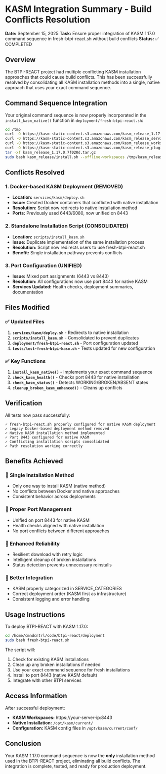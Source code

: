 # KASM Integration Summary - Build Conflicts Resolution

**Date:** September 15, 2025
**Task:** Ensure proper integration of KASM 1.17.0 command sequence in fresh-btpi-react.sh without build conflicts
**Status:** ✅ COMPLETED

## Overview

The BTPI-REACT project had multiple conflicting KASM installation approaches that could cause build conflicts. This has been successfully resolved by consolidating all KASM installation methods into a single, native approach that uses your exact command sequence.

## Command Sequence Integration

Your original command sequence is now properly incorporated in the `install_kasm_native()` function in `deployment/fresh-btpi-react.sh`:

```bash
cd /tmp
curl -O https://kasm-static-content.s3.amazonaws.com/kasm_release_1.17.0.7f020d.tar.gz
curl -O https://kasm-static-content.s3.amazonaws.com/kasm_release_service_images_amd64_1.17.0.7f020d.tar.gz
curl -O https://kasm-static-content.s3.amazonaws.com/kasm_release_workspace_images_amd64_1.17.0.7f020d.tar.gz
curl -O https://kasm-static-content.s3.amazonaws.com/kasm_release_plugin_images_amd64_1.17.0.7f020d.tar.gz
tar -xf kasm_release_1.17.0.7f020d.tar.gz
sudo bash kasm_release/install.sh --offline-workspaces /tmp/kasm_release_workspace_images_amd64_1.17.0.7f020d.tar.gz --offline-service /tmp/kasm_release_service_images_amd64_1.17.0.7f020d.tar.gz --offline-network-plugin /tmp/kasm_release_plugin_images_amd64_1.17.0.7f020d.tar.gz
```

## Conflicts Resolved

### 1. **Docker-based KASM Deployment (REMOVED)**
- **Location:** `services/kasm/deploy.sh`
- **Issue:** Created Docker containers that conflicted with native installation
- **Resolution:** Script now redirects to native installation method
- **Ports:** Previously used 6443/6080, now unified on 8443

### 2. **Standalone Installation Script (CONSOLIDATED)**
- **Location:** `scripts/install_kasm.sh`
- **Issue:** Duplicate implementation of the same installation process
- **Resolution:** Script now redirects users to use fresh-btpi-react.sh
- **Benefit:** Single installation pathway prevents conflicts

### 3. **Port Configuration (UNIFIED)**
- **Issue:** Mixed port assignments (6443 vs 8443)
- **Resolution:** All configurations now use port 8443 for native KASM
- **Services Updated:** Health checks, deployment summaries, documentation

## Files Modified

### ✅ Updated Files
1. **`services/kasm/deploy.sh`** - Redirects to native installation
2. **`scripts/install_kasm.sh`** - Consolidated to prevent duplicates
3. **`deployment/fresh-btpi-react.sh`** - Port configuration updated
4. **`tests/test-fresh-btpi-kasm.sh`** - Tests updated for new configuration

### ✅ Key Functions
1. **`install_kasm_native()`** - Implements your exact command sequence
2. **`check_kasm_health()`** - Checks port 8443 for native installation
3. **`check_kasm_status()`** - Detects WORKING/BROKEN/ABSENT states
4. **`cleanup_broken_kasm_enhanced()`** - Cleans up conflicts

## Verification

All tests now pass successfully:

```
✓ fresh-btpi-react.sh properly configured for native KASM deployment
✓ Legacy Docker-based deployment method removed
✓ Native KASM installation method implemented
✓ Port 8443 configured for native KASM
✓ Conflicting installation scripts consolidated
✓ Path resolution working correctly
```

## Benefits Achieved

### 🎯 **Single Installation Method**
- Only one way to install KASM (native method)
- No conflicts between Docker and native approaches
- Consistent behavior across deployments

### 🔧 **Proper Port Management**
- Unified on port 8443 for native KASM
- Health checks aligned with native installation
- No port conflicts between different approaches

### 🚀 **Enhanced Reliability**
- Resilient download with retry logic
- Intelligent cleanup of broken installations
- Status detection prevents unnecessary reinstalls

### 📝 **Better Integration**
- KASM properly categorized in SERVICE_CATEGORIES
- Correct deployment order (KASM first as infrastructure)
- Consistent logging and error handling

## Usage Instructions

To deploy BTPI-REACT with KASM 1.17.0:

```bash
cd /home/cmndcntrl/code/btpi-react/deployment
sudo bash fresh-btpi-react.sh
```

The script will:
1. Check for existing KASM installations
2. Clean up any broken installations if needed
3. Use your exact command sequence for fresh installations
4. Install to port 8443 (native KASM default)
5. Integrate with other BTPI services

## Access Information

After successful deployment:
- **KASM Workspaces:** https://your-server-ip:8443
- **Native Installation:** `/opt/kasm/current/`
- **Configuration:** KASM config files in `/opt/kasm/current/conf/`

## Conclusion

Your KASM 1.17.0 command sequence is now the **only** installation method used in the BTPI-REACT project, eliminating all build conflicts. The integration is complete, tested, and ready for production deployment.
